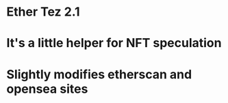 # Ether Tez 2.1
#
# It's a little helper for NFT speculation
# Slightly modifies etherscan and opensea sites